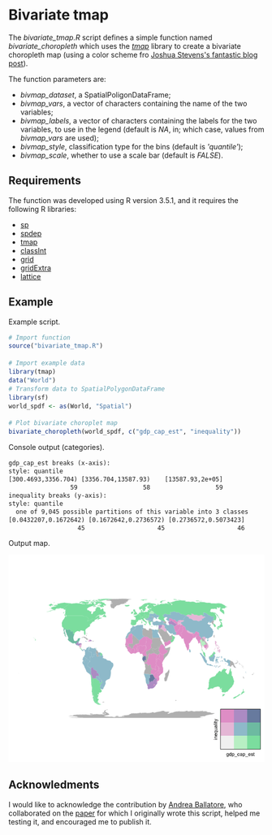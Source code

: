 # Bivariate tmap

The *bivariate_tmap.R* script defines a simple function named *bivariate_choropleth* which uses the [*tmap*](https://cran.r-project.org/web/packages/tmap/) library to create a bivariate choropleth map (using a color scheme fro [Joshua Stevens's fantastic blog post](http://www.joshuastevens.net/cartography/make-a-bivariate-choropleth-map/)). 

The function parameters are:

* *bivmap_dataset*, a SpatialPoligonDataFrame;
* *bivmap_vars*, a vector of characters containing the name of the two variables;
* *bivmap_labels*, a vector of characters containing the labels for the two variables, to use in the legend (default is *NA*, in; which case, values from *bivmap_vars* are used);
* *bivmap_style*, classification type for the bins (default is *'quantile'*);
* *bivmap_scale*, whether to use a scale bar (default is *FALSE*).

## Requirements

The function was developed using R version 3.5.1, and it requires the following R libraries:

* [sp](https://cran.r-project.org/web/packages/sp/)
* [spdep](https://cran.r-project.org/web/packages/spdep/)
* [tmap](https://cran.r-project.org/web/packages/tmap/)
* [classInt](https://cran.r-project.org/web/packages/classInt/)
* [grid](https://cran.r-project.org/web/packages/grid/)
* [gridExtra](https://cran.r-project.org/web/packages/gridExtra/)
* [lattice](https://cran.r-project.org/web/packages/lattice/)

## Example

Example script.

```r
# Import function
source("bivariate_tmap.R")

# Import example data
library(tmap)
data("World")
# Transform data to SpatialPolygonDataFrame
library(sf)
world_spdf <- as(World, "Spatial")

# Plot bivariate choroplet map
bivariate_choropleth(world_spdf, c("gdp_cap_est", "inequality"))
```

Console output (categories).

```
gdp_cap_est breaks (x-axis):
style: quantile
[300.4693,3356.704) [3356.704,13587.93)    [13587.93,2e+05] 
                 59                  58                  59 
inequality breaks (y-axis):
style: quantile
  one of 9,045 possible partitions of this variable into 3 classes
[0.0432207,0.1672642) [0.1672642,0.2736572) [0.2736572,0.5073423] 
                   45                    45                    46 
```

Output map.

![Bivariate choropleth map generated by the example above](example.png)

## Acknowledments
I would like to acknowledge the contribution by [Andrea Ballatore](https://twitter.com/a_ballatore), who collaborated on the [paper](https://link.springer.com/chapter/10.1007/978-3-319-78208-9_8) for which I originally wrote this script, helped me testing it, and encouraged me to publish it.
